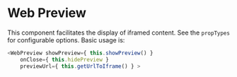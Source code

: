Web Preview
=============

This component facilitates the display of iframed content. See the `propTypes` for configurable options. Basic usage is:

```js
<WebPreview showPreview={ this.showPreview() }
	onClose={ this.hidePreview }
	previewUrl={ this.getUrlToIframe() } >
```

